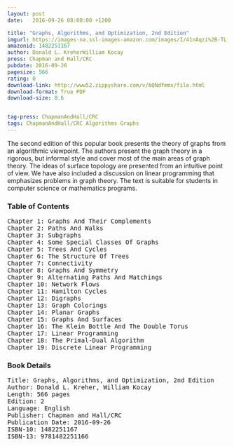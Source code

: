 ```yaml
---
layout: post
date:   2016-09-26 08:00:00 +1200

title: "Graphs, Algorithms, and Optimization, 2nd Edition"
imgurl: https://images-na.ssl-images-amazon.com/images/I/41nAqzi%2B-TL._SL200_.jpg
amazonid: 1482251167
author: Donald L. KreherWilliam Kocay
press: Chapman and Hall/CRC
pubdate: 2016-09-26
pagesize: 566
rating: 0
download-link: http://www52.zippyshare.com/v/bQNdfmmx/file.html
download-format: True PDF
download-size: 8.6


tag-press: ChapmanAndHall/CRC
tags: ChapmanAndHall/CRC Algorithms Graphs
---
```


The second edition of this popular book presents the theory of graphs from an algorithmic viewpoint. The authors present the graph theory in a rigorous, but informal style and cover most of the main areas of graph theory. The ideas of surface topology are presented from an intuitive point of view. We have also included a discussion on linear programming that emphasizes problems in graph theory. The text is suitable for students in computer science or mathematics programs.


### Table of Contents
<pre>
Chapter 1: Graphs And Their Complements
Chapter 2: Paths And Walks
Chapter 3: Subgraphs
Chapter 4: Some Special Classes Of Graphs
Chapter 5: Trees And Cycles
Chapter 6: The Structure Of Trees
Chapter 7: Connectivity
Chapter 8: Graphs And Symmetry
Chapter 9: Alternating Paths And Matchings
Chapter 10: Network Flows
Chapter 11: Hamilton Cycles
Chapter 12: Digraphs
Chapter 13: Graph Colorings
Chapter 14: Planar Graphs
Chapter 15: Graphs And Surfaces
Chapter 16: The Klein Bottle And The Double Torus
Chapter 17: Linear Programming
Chapter 18: The Primal-Dual Algorithm
Chapter 19: Discrete Linear Programming
</pre>

### Book Details
<pre>
Title: Graphs, Algorithms, and Optimization, 2nd Edition
Author: Donald L. Kreher, William Kocay
Length: 566 pages
Edition: 2
Language: English
Publisher: Chapman and Hall/CRC
Publication Date: 2016-09-26
ISBN-10: 1482251167
ISBN-13: 9781482251166
</pre>
